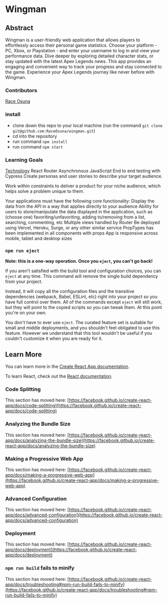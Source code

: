 # Wingman

## Abstract

Wingman is a user-friendly web application that allows players to effortlessly access their personal game statistics. Choose your platform - PC, Xbox, or Playstation - and enter your username to log in and view your performance data. Dive deeper by exploring detailed character stats, or stay updated with the latest Apex Legends news. This app provides an engaging and convenient way to track your progress and stay connected to the game. Experience your Apex Legends journey like never before with Wingman.

### Contributors

<p><a href="https://www.linkedin.com/in/race-osuna-17a827267/">Race Osuna</a>

### install

- clone down this repo to your local machine (run the command `git clone git@github.com:RaceOsuna/wingman.git`)
- cd into the repository
- run command `npm install`
- run command `npm start`

### Learning Goals

<u>Technology</u>
React
Router
Asynchronous JavaScript
End to end testing with Cypress
Create personas and user stories to describe your target audience.

Work within constraints to deliver a product for your niche audience, which helps solve a problem unique to them.

Your applications must have the following core functionality:
Display the data from the API in a way that applies directly to your audience
Ability for users to store/manipulate the data displayed in the application, such as (choose one) favoriting/unfavoriting, adding to/removing from a list, searching, commenting, etc
Multiple views handled by Router
Be deployed using Vercel, Heroku, Surge, or any other similar service
PropTypes has been implemented in all components with props
App is responsive across mobile, tablet and desktop sizes


### `npm run eject`

**Note: this is a one-way operation. Once you `eject`, you can't go back!**

If you aren't satisfied with the build tool and configuration choices, you can `eject` at any time. This command will remove the single build dependency from your project.

Instead, it will copy all the configuration files and the transitive dependencies (webpack, Babel, ESLint, etc) right into your project so you have full control over them. All of the commands except `eject` will still work, but they will point to the copied scripts so you can tweak them. At this point you're on your own.

You don't have to ever use `eject`. The curated feature set is suitable for small and middle deployments, and you shouldn't feel obligated to use this feature. However we understand that this tool wouldn't be useful if you couldn't customize it when you are ready for it.

## Learn More

You can learn more in the [Create React App documentation](https://facebook.github.io/create-react-app/docs/getting-started).

To learn React, check out the [React documentation](https://reactjs.org/).

### Code Splitting

This section has moved here: [https://facebook.github.io/create-react-app/docs/code-splitting](https://facebook.github.io/create-react-app/docs/code-splitting)

### Analyzing the Bundle Size

This section has moved here: [https://facebook.github.io/create-react-app/docs/analyzing-the-bundle-size](https://facebook.github.io/create-react-app/docs/analyzing-the-bundle-size)

### Making a Progressive Web App

This section has moved here: [https://facebook.github.io/create-react-app/docs/making-a-progressive-web-app](https://facebook.github.io/create-react-app/docs/making-a-progressive-web-app)

### Advanced Configuration

This section has moved here: [https://facebook.github.io/create-react-app/docs/advanced-configuration](https://facebook.github.io/create-react-app/docs/advanced-configuration)

### Deployment

This section has moved here: [https://facebook.github.io/create-react-app/docs/deployment](https://facebook.github.io/create-react-app/docs/deployment)

### `npm run build` fails to minify

This section has moved here: [https://facebook.github.io/create-react-app/docs/troubleshooting#npm-run-build-fails-to-minify](https://facebook.github.io/create-react-app/docs/troubleshooting#npm-run-build-fails-to-minify)
